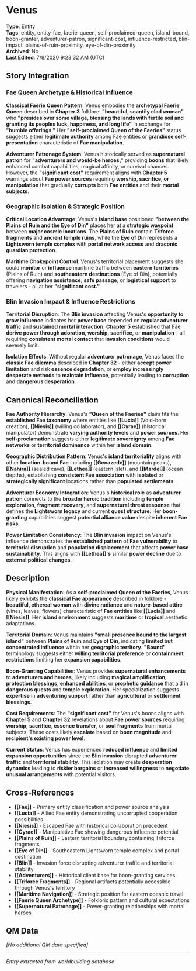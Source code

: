 # Venus

**Type**: Entity  
**Tags**: entity, entity-fae, faerie-queen, self-proclaimed-queen, island-bound, boon-granter, adventurer-patron, significant-cost, influence-restricted, blin-impact, plains-of-ruin-proximity, eye-of-din-proximity  
**Archived**: No  
**Last Edited**: 7/8/2020 9:23:32 AM (UTC)

## Story Integration

### Fae Queen Archetype & Historical Influence
**Classical Faerie Queen Pattern**: Venus embodies the **archetypal Faerie Queen** described in **Chapter 3** folklore: **"beautiful, scantily clad woman"** who **"presides over some village, blessing the lands with fertile soil and granting its peoples luck, happiness, and long life"** in exchange for **"humble offerings."** Her **"self-proclaimed Queen of the Faeries"** status suggests either **legitimate authority** among Fae entities or **grandiose self-presentation** characteristic of **Fae manipulation**.

**Adventurer Patronage System**: Venus historically served as **supernatural patron** for **"adventurers and would-be heroes,"** providing **boons** that likely enhanced combat capabilities, magical affinity, or survival chances. However, the **"significant cost"** requirement aligns with **Chapter 5** warnings about **Fae power sources** requiring **worship, sacrifice, or manipulation** that gradually **corrupts** both **Fae entities** and their **mortal subjects**.

### Geographic Isolation & Strategic Position
**Critical Location Advantage**: Venus's **island base** positioned **"between the Plains of Ruin and the Eye of Din"** places her at a **strategic waypoint** between **major cosmic locations**. The **Plains of Ruin** contain **Triforce fragments** and **ancient temple ruins**, while the **Eye of Din** represents a **Lightsworn temple complex** with **portal network access** and **draconic guardian protection**.

**Maritime Chokepoint Control**: Venus's territorial placement suggests she could **monitor** or **influence** maritime traffic between **eastern territories** (Plains of Ruin) and **southeastern destinations** (Eye of Din), potentially offering **navigation assistance**, **safe passage**, or **logistical support** to travelers - all at her **"significant cost."**

### Blin Invasion Impact & Influence Restrictions
**Territorial Disruption**: The **Blin invasion** affecting Venus's **opportunity to grow influence** indicates her **power base** depended on **regular adventurer traffic** and **sustained mortal interaction**. **Chapter 5** established that Fae **derive power through adoration, worship, sacrifice,** or **manipulation** - all requiring **consistent mortal contact** that **invasion conditions** would severely limit.

**Isolation Effects**: Without regular **adventurer patronage**, Venus faces the **classic Fae dilemma** described in **Chapter 32** - either **accept power limitation** and risk **essence degradation**, or **employ increasingly desperate methods** to **maintain influence**, potentially leading to **corruption** and **dangerous desperation**.

## Canonical Reconciliation

**Fae Authority Hierarchy**: Venus's **"Queen of the Faeries"** claim fits the **established Fae taxonomy** where entities like **[[Lucia]]** (Void-born creation), **[[Niesis]]** (willing collaborator), and **[[Cyrae]]** (historical manipulator) demonstrate **varying authority levels** and **power sources**. Her **self-proclamation** suggests either **legitimate sovereignty** among **Fae networks** or **territorial dominance** within her **island domain**.

**Geographic Distribution Pattern**: Venus's **island territoriality** aligns with other **location-bound Fae** including **[[Genazede]]** (mountain peaks), **[[Nahira]]** (sealed cave), **[[Lethea]]** (eastern islet), and **[[Mardel]]** (ocean depths), establishing **consistent Fae association** with **isolated** or **strategically significant** locations rather than **populated settlements**.

**Adventurer Economy Integration**: Venus's **historical role** as **adventurer patron** connects to the **broader heroic tradition** including **temple exploration**, **fragment recovery**, and **supernatural threat response** that defines the **Lightsworn legacy** and current **quest structure**. Her **boon-granting** capabilities suggest **potential alliance value** despite **inherent Fae risks**.

**Power Limitation Consistency**: The **Blin invasion** impact on Venus's influence demonstrates the **established pattern** of **Fae vulnerability** to **territorial disruption** and **population displacement** that affects **power base sustainability**. This aligns with **[[Lethea]]'s** similar **power decline** due to **external political changes**.

## Description

**Physical Manifestation**: As a **self-proclaimed Queen of the Faeries**, Venus likely exhibits the **classical Fae appearance** described in folklore - **beautiful, ethereal woman** with **divine radiance** and **nature-based attire** (vines, leaves, flowers) characteristic of **Fae entities** like **[[Lucia]]** and **[[Niesis]]**. Her **island environment** suggests **maritime** or **tropical** aesthetic adaptations.

**Territorial Domain**: Venus maintains **"small presence bound to the largest island"** between **Plains of Ruin** and **Eye of Din**, indicating **limited but concentrated influence** within her **geographic territory**. **"Bound"** terminology suggests either **willing territorial preference** or **containment restrictions** limiting her **expansion capabilities**.

**Boon-Granting Capabilities**: Venus provides **supernatural enhancements** to **adventurers and heroes**, likely including **magical amplification**, **protection blessings**, **enhanced abilities**, or **prophetic guidance** that aid in **dangerous quests** and **temple exploration**. Her specialization suggests **expertise** in **adventuring support** rather than **agricultural** or **settlement blessings**.

**Cost Requirements**: The **"significant cost"** for Venus's boons aligns with **Chapter 5** and **Chapter 32** revelations about **Fae power sources** requiring **worship**, **sacrifice**, **essence transfer**, or **soul fragments** from mortal subjects. These costs likely **escalate** based on **boon magnitude** and **recipient's existing power level**.

**Current Status**: Venus has experienced **reduced influence** and **limited expansion opportunities** since the **Blin invasion** disrupted **adventurer traffic** and **territorial stability**. This isolation may create **desperation dynamics** leading to **riskier bargains** or **increased willingness** to **negotiate unusual arrangements** with potential visitors.

## Cross-References
- **[[Fae]]** - Primary entity classification and power source analysis
- **[[Lucia]]** - Allied Fae entity demonstrating uncorrupted cooperation possibilities
- **[[Niesis]]** - Escaped Fae with historical collaboration precedent
- **[[Cyrae]]** - Manipulative Fae showing dangerous influence potential
- **[[Plains of Ruin]]** - Eastern territorial boundary containing Triforce fragments
- **[[Eye of Din]]** - Southeastern Lightsworn temple complex and portal destination
- **[[Blin]]** - Invasion force disrupting adventurer traffic and territorial stability
- **[[Adventurers]]** - Historical client base for boon-granting services
- **[[Triforce Fragments]]** - Regional artifacts potentially accessible through Venus's territory
- **[[Maritime Navigation]]** - Strategic position for eastern oceanic travel
- **[[Faerie Queen Archetype]]** - Folkloric pattern and cultural expectations
- **[[Supernatural Patronage]]** - Power-granting relationships with mortal heroes

## QM Data
*[No additional QM data specified]*

---
*Entry extracted from worldbuilding database*
